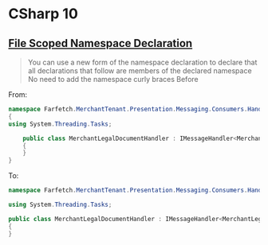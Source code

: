 # CSharp 10

## [File Scoped Namespace Declaration](https://learn.microsoft.com/en-us/dotnet/csharp/whats-new/csharp-10#file-scoped-namespace-declaration)
>You can use a new form of the namespace declaration to declare that all declarations that follow are members of the declared namespace
No need to add the namespace curly braces
Before


From:
```csharp
namespace Farfetch.MerchantTenant.Presentation.Messaging.Consumers.Handlers.MerchantLegal.V1
{
using System.Threading.Tasks;

    public class MerchantLegalDocumentHandler : IMessageHandler<MerchantLegalDocument>
    {
    }
}
```

To:
```csharp
namespace Farfetch.MerchantTenant.Presentation.Messaging.Consumers.Handlers.MerchantLegal.V1;

using System.Threading.Tasks;

public class MerchantLegalDocumentHandler : IMessageHandler<MerchantLegalDocument>
{
}
```